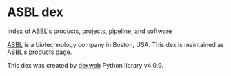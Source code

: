 # ASBL dex
Index of ASBL's products, projects, pipeline, and software

[ASBL](https://alinoorul.github.io/asbl) is a biotechnology company in Boston, USA. This dex is maintained as ASBL's products page. 

This dex was created by [dexweb](https://pypi.org/project/dexweb) Python library v4.0.9.
